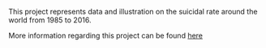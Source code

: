 This project represents data and illustration on the suicidal rate around the world from 1985 to 2016. 

More information regarding this project can be found [here](Report.Rmd)

